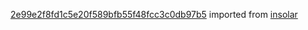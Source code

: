 [2e99e2f8fd1c5e20f589bfb55f48fcc3c0db97b5](https://github.com/insolar/insolar/commit/2e99e2f8fd1c5e20f589bfb55f48fcc3c0db97b5) imported from [insolar](https://github.com/insolar/insolar)
